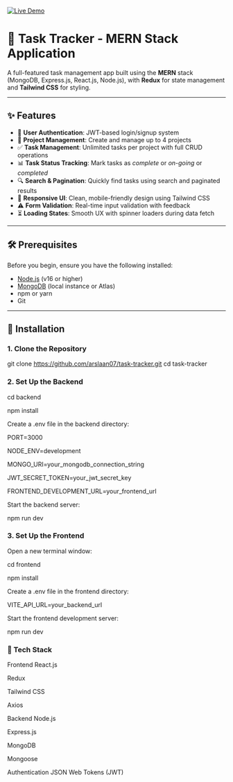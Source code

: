 [![Live Demo](https://img.shields.io/badge/🚀_Live_Demo-Task_Tracker-blue?style=for-the-badge)](https://task-trackerr7.netlify.app/)

# 🧭 Task Tracker - MERN Stack Application


A full-featured task management app built using the **MERN** stack (MongoDB, Express.js, React.js, Node.js), with **Redux** for state management and **Tailwind CSS** for styling.

---

## ✨ Features

- 🔐 **User Authentication**: JWT-based login/signup system
- 📁 **Project Management**: Create and manage up to 4 projects
- ✅ **Task Management**: Unlimited tasks per project with full CRUD operations
- 📊 **Task Status Tracking**: Mark tasks as *complete* or *on-going* or *completed*
- 🔍 **Search & Pagination**: Quickly find tasks using search and paginated results
- 📱 **Responsive UI**: Clean, mobile-friendly design using Tailwind CSS
- ⚠️ **Form Validation**: Real-time input validation with feedback
- ⏳ **Loading States**: Smooth UX with spinner loaders during data fetch

---

## 🛠️ Prerequisites

Before you begin, ensure you have the following installed:

- [Node.js](https://nodejs.org/) (v16 or higher)
- [MongoDB](https://www.mongodb.com/) (local instance or Atlas)
- npm or yarn
- Git

---

## 🚀 Installation

### 1. Clone the Repository

git clone https://github.com/arslaan07/task-tracker.git
cd task-tracker


###  2. Set Up the Backend

cd backend

npm install

Create a .env file in the backend directory:

PORT=3000

NODE_ENV=development

MONGO_URI=your_mongodb_connection_string

JWT_SECRET_TOKEN=your_jwt_secret_key

FRONTEND_DEVELOPMENT_URL=your_frontend_url

Start the backend server:

npm run dev

### 3. Set Up the Frontend
Open a new terminal window:

cd frontend

npm install

Create a .env file in the frontend directory:

VITE_API_URL=your_backend_url

Start the frontend development server:

npm run dev



### 🧰 Tech Stack
Frontend
React.js

Redux

Tailwind CSS

Axios

Backend
Node.js

Express.js

MongoDB

Mongoose

Authentication
JSON Web Tokens (JWT)